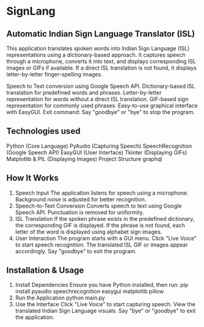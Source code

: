 # SignLang
## Automatic Indian Sign Language Translator (ISL) ##

This application translates spoken words into Indian Sign Language (ISL) representations using a dictionary-based approach. It captures speech through a microphone, converts it into text, and displays corresponding ISL images or GIFs if available. If a direct ISL translation is not found, it displays letter-by-letter finger-spelling images.

Speech to Text conversion using Google Speech API.
Dictionary-based ISL translation for predefined words and phrases.
Letter-by-letter representation for words without a direct ISL translation.
GIF-based sign representation for commonly used phrases.
Easy-to-use graphical interface with EasyGUI.
Exit command: Say "goodbye" or "bye" to stop the program.

## Technologies used
Python (Core Language)
PyAudio (Capturing Speech)
SpeechRecognition (Google Speech API)
EasyGUI (User Interface)
Tkinter (Displaying GIFs)
Matplotlib & PIL (Displaying Images)
Project Structure
graphql

## How It Works
1. Speech Input
  The application listens for speech using a microphone.
  Background noise is adjusted for better recognition.
2. Speech-to-Text Conversion
  Converts speech to text using Google Speech API.
  Punctuation is removed for uniformity.
3. ISL Translation
  If the spoken phrase exists in the predefined dictionary, the corresponding GIF is displayed.
  If the phrase is not found, each letter of the word is displayed using alphabet sign images.
4. User Interaction
  The program starts with a GUI menu.
  Click "Live Voice" to start speech recognition.
  The translated ISL GIF or images appear accordingly.
  Say "goodbye" to exit the program.

## Installation & Usage
1. Install Dependencies
  Ensure you have Python installed, then run:
  pip install pyaudio speechrecognition easygui matplotlib pillow
2. Run the Application
  python main.py
3. Use the Interface
  Click "Live Voice" to start capturing speech.
  View the translated Indian Sign Language visuals.
  Say "bye" or "goodbye" to exit the application.
